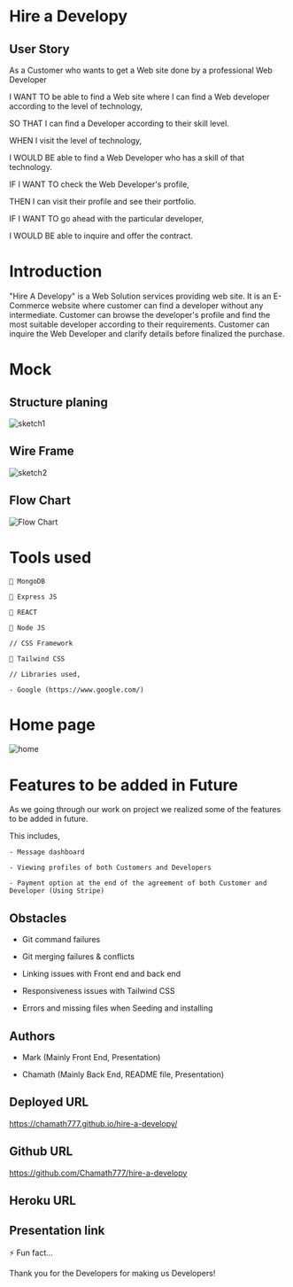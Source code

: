 # Hire a Developy 

## User Story

As a Customer who wants to get a Web site done by a professional Web Developer

I WANT TO be able to find a Web site where I can find a Web developer according to the level of technology,

SO THAT I can find a Developer according to their skill level.

WHEN I visit the level of technology,

I WOULD BE able to find a Web Developer who has a skill of that technology.

IF I WANT TO check the Web Developer's profile,

THEN I can visit their profile and see their portfolio.

IF I WANT TO go ahead with the particular developer,

I WOULD BE able to inquire and offer the contract.


# Introduction

"Hire A Developy" is a Web Solution services providing web site. It is an E-Commerce website where customer can find a developer without any intermediate. Customer can browse the developer's profile and find the most suitable developer according to their requirements. Customer can inquire the Web Developer and clarify details before finalized the purchase.

# Mock

  ## Structure planing
 ![sketch1](./client/src/assets/images/IMG_4882.jpg)

  ## Wire Frame

  ![sketch2](./client/src/assets/images/finalprojwireframe.png)

  ## Flow Chart

  ![Flow Chart](./client/src/assets/images/Untitled.png) 

# Tools used
   
    🔗 MongoDB
    
    🔗 Express JS 

    🔗 REACT
    
    🔗 Node JS

    // CSS Framework

    🔗 Tailwind CSS

    // Libraries used,

    - Google (https://www.google.com/)


# Home page

![home](./client/src/assets/images/)

# Features to be added in Future 

As we going through our work on project we realized some of the features to be added in future. 

This includes,

    - Message dashboard

    - Viewing profiles of both Customers and Developers

    - Payment option at the end of the agreement of both Customer and Developer (Using Stripe)

## Obstacles 

- Git command failures

- Git merging failures & conflicts

- Linking issues with Front end and back end

- Responsiveness issues with Tailwind CSS

- Errors and missing files when Seeding and installing 

## Authors

- Mark (Mainly Front End, Presentation)

- Chamath (Mainly Back End, README file, Presentation)


## Deployed URL

  https://chamath777.github.io/hire-a-developy/

## Github URL

  https://github.com/Chamath777/hire-a-developy

## Heroku URL



## Presentation link


⚡️ Fun fact...

Thank you for the Developers for making us Developers!